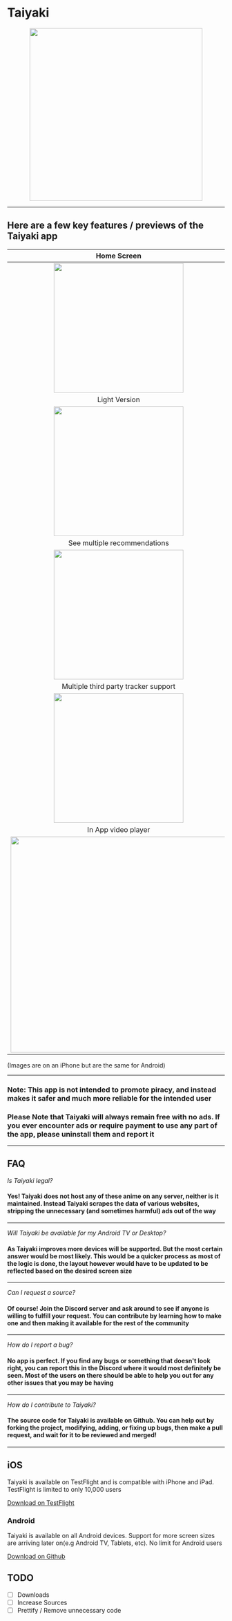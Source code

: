 
# Taiyaki

<p align="center">
<img src="ExtAssets/img/banner.svg" height="400">
</p>

---

## Here are a few key features / previews of the Taiyaki app


|                           Home Screen                           |     Dark Version           |
| :---------------------------------------------------------------: | :-------------------------------------------------: |
| <img src="ExtAssets/img/detail9.png" width="300">          |  <img src="ExtAssets/img/detail4.png" width="300">|
|       Light Version                                      |      Queue Player support to binge all your anime in one sitting             |
|<img src="ExtAssets/img/detail3.png" width="300">           |  <img src="ExtAssets/img/detail6.png" width="300">|
|       See multiple recommendations                        |     Spoiler-free support to prevent accidental reveals |
|<img src="ExtAssets/img/detail10.png" width="300">           |  <img src="ExtAssets/img/detail5.png" width="300">  |
|       Multiple third party tracker support                                           |     Update all your data in one place  |
|<img src="ExtAssets/img/detail7.png" width="300">           |  <img src="ExtAssets/img/detail8.png" width="300"> |
|       In App video player                                       |     In App video player + Up Next                   |
|<img src="ExtAssets/img/detail1.png"  width="500">          | <img src="ExtAssets/img/detail2.png" width="500">|

(Images are on an iPhone but are the same for Android)

---

### Note: This app is not intended to promote piracy, and instead makes it safer and much more reliable for the intended user

### Please Note that Taiyaki will always remain free with no ads. If you ever encounter ads or require payment to use any part of the app, please uninstall them and report it

---

## FAQ

_Is Taiyaki legal?_

#### Yes! Taiyaki does not host any of these anime on any server, neither is it maintained. Instead Taiyaki scrapes the data of various websites, stripping the unnecessary (and sometimes harmful) ads out of the way

---

_Will Taiyaki be available for my Android TV or Desktop?_

#### As Taiyaki improves more devices will be supported. But the most certain answer would be most likely. This would be a quicker process as most of the logic is done, the layout however would have to be updated to be reflected based on the desired screen size

---

_Can I request a source?_

#### Of course! Join the Discord server and ask around to see if anyone is willing to fulfill your request. You can contribute by learning how to make one and then making it available for the rest of the community

---

_How do I report a bug?_

#### No app is perfect. If you find any bugs or something that doesn't look right, you can report this in the Discord where it would most definitely be seen. Most of the users on there should be able to help you out for any other issues that you may be having

---

_How do I contribute to Taiyaki?_

#### The source code for Taiyaki is available on Github. You can help out by forking the project, modifying, adding, or fixing up bugs, then make a pull request, and wait for it to be reviewed and merged!

---

## iOS

Taiyaki is available on TestFlight and is compatible with iPhone and iPad. TestFlight is limited to only 10,000 users

[Download on TestFlight](https://testflight.apple.com/join/MLL0nUqr "Download on TestFlight")

### Android

Taiyaki is available on all Android devices. Support for more screen sizes are arriving later on(e.g Android TV, Tablets, etc). No limit for Android users

[Download on Github](https://github.com/Michael24884/TaiYaKiAnime/releases, "Download through Github")

## TODO

- [ ] Downloads
- [ ] Increase Sources
- [ ] Prettify / Remove unnecessary code